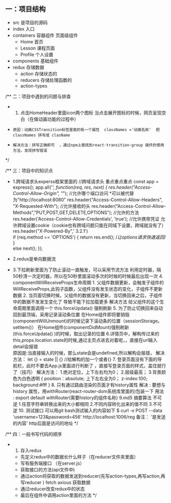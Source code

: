 ## 一：项目结构
- src 是项目的源码
- index 入口
- containers 容器组件   页面级组件 
    + Home 首页
    + Lesson 课程页面
    + Profile 个人设置  
- components  基础组件
- redux 存储数据
    + action  存储状态的
    + reducers  存储处理函数的
    + action-types


/** 二：项目中遇到的问题与排查
 * 1. 点击HomeHeader里面icon两个图标  当点击展开图标的时候，网页呈现空白（在做动画功能的过程中）
 *     原因：动画CSSTransition标签里面的有一个属性  classNames ='动画名称'  把classNames 拼写成 clasName 
 *     解决方法：拼写正确即可  ，通过npm上面找到react-transition-group 插件的使用方法，发现拼写错误
 */



/** 三：项目中的知识点
 * 1.跨域请求头experss框架里面的
 //跨域请求头  重点重点重点
    const app = express();
    app.all('*', function(req, res, next) {
        res.header("Access-Control-Allow-Origin", "*");                  //允许哪个端口访问  *可以被代替为"http://localhost:8080"
        res.header("Access-Control-Allow-Headers", "X-Requested-With");  //允许接收的头
        res.header("Access-Control-Allow-Methods","PUT,POST,GET,DELETE,OPTIONS");   //允许的方法
        res.header('Access-Control-Allow-Credentials', 'true'); //允许携带凭证 允许跨域设置cookie（cookie也有跨域问题只能在同域下设置，跨域就没有了）
        res.header("X-Powered-By",' 3.2.1')                                    
        if (req.method == 'OPTIONS') {
          return res.end(); /*让options请求快速返回*/
        }  
        else next();
    });

 * 2.redux是单向数据流
 * 3.下拉刷新里面为了防止滚动一直触发，可以采用节流方法
        利用定时器，隔50秒清一次定时器，所以在50秒里面滚动多次的时候的时候最后出现一次
    4. componentWillReceiveProps生命周期
        1. 父组件数据更新，会触发子组件的WillReceiveProps,此钩子函数，父组件没有发生状态的变化，子组件不更新数据 
        2. 当页面切换时候，父组件的数据没有更新，当切换回来之后，子组件中的数据不发发生变化了 导致不能下拉加载更多
        解决方法
        给父组件的这个生命周期里面调用一个 this.forceUpdata()   强制刷新
    5. 为了防止切换回来自动回到最顶端，采用记录滚动条位置
        在Home组件即将要销毁(componentWillUnmount)的时候记录下滚动条的位置（sessionStorage。setItem()）
        在Home组件(componentDidMount)强制刷新(this.forceUpdata() )的时候，取出记录的位置
    6.详情页中，解构传过来的this,props.location.state的时候,通过主页点进去对着呢，，直接在url输入detail会报错  
        原因是:当直接输入的时候，那么state会是undefined,所以解构会报错，
        解决方法：   let {} = state || {}    //给解构的加一个或者{}
    7. 登录页面没有下面的导航栏，此时不要去App.js里面进行判断了 ，直接写登录页面的样式，盖住就行了（技巧）
        解决方法：  1.绝对定位，上下左右均为0；       2.层级最高；      3.背景颜色为白色透明
        {
            position：absolute;
            上下左右全为0；
            z-index:100;
            background:#fff
        }
    8. 只有通过路由渲染的页面才有history属性
        解决 : 要想与history 属性，用withRouter(react-router-dom系统库里面的)包装一下
        用法 : export default withRouter(需要history的组件名称)
    9.md5 摘要算法  不可逆
        1.任意字符串转换出来的大小都相同
        2.不同内容转化出来的值不同
        3.不可逆 
    10. 测试接口
        可以用git bash测试输入的内容如下
            $ curl -x POST --data 'username=123&password=456' http://localhost:1006/reg
        备注： '是发送的内容'   http后面是访问的地址
 */

/** 四：一般书写代码的顺序
 * 1. 存入redux
    - 先定义redux中的数据长什么样子（在reducer文件夹里面）
    - 写有服务端接口  （在server.js）
    - 获取接口的方法(api文件中) 
    - 通过action将获取的数据发送到reducer(先写action-types,再写action,再写reducer )   fetch  axious 获取数据 
    - 通过reducer改变redux中的状态  
    - 最后在组件中调用action里面的方法
 */

